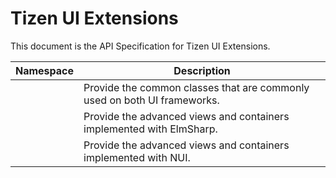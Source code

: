 # Tizen UI Extensions

This document is the API Specification for Tizen UI Extensions.

| Namespace                                      | Description                                                                  |
| ---------------------------------------------- | ---------------------------------------------------------------------------- |
| [](xref:Tizen.UIExtensions.Common)             | Provide the common classes that are commonly used on both UI frameworks.     |
| [](xref:Tizen.UIExtensions.ElmSharp)           | Provide the advanced views and containers implemented with ElmSharp.         |
| [](xref:Tizen.UIExtensions.NUI)                | Provide the advanced views and containers implemented with NUI.              |